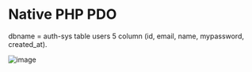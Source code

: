 # Native PHP PDO
dbname = auth-sys
table users 5 column (id, email, name, mypassword, created_at).

![image](https://user-images.githubusercontent.com/72923118/213861579-0b155de7-9fed-43ff-97ac-93874b6121b6.png)

